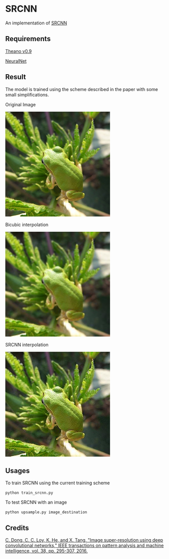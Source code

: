 # SRCNN
An implementation of [SRCNN](https://arxiv.org/abs/1501.00092)

## Requirements
[Theano v0.9](http://deeplearning.net/software/theano/)

[NeuralNet](https://github.com/justanhduc/neuralnet)

## Result
The model is trained using the scheme described in the paper with some small simplifications. 

Original Image

![Origin](https://github.com/justanhduc/SRCNN/blob/master/figures/ILSVRC2012_test_00007795.JPEG)

Bicubic interpolation

![Bicubic](https://github.com/justanhduc/SRCNN/blob/master/figures/ILSVRC2012_test_00007795_bicubic.JPEG)

SRCNN interpolation

![SRCNN](https://github.com/justanhduc/SRCNN/blob/master/figures/ILSVRC2012_test_00007795_srcnn.JPEG)

## Usages
To train SRCNN using the current training scheme

```
python train_srcnn.py
```

To test SRCNN with an image
```
python upsample.py image_destination
```


## Credits
[C. Dong, C. C. Loy, K. He, and X. Tang, "Image super-resolution using deep convolutional networks," IEEE transactions on pattern analysis and machine intelligence, vol. 38, pp. 295-307, 2016.](https://arxiv.org/abs/1501.00092)
